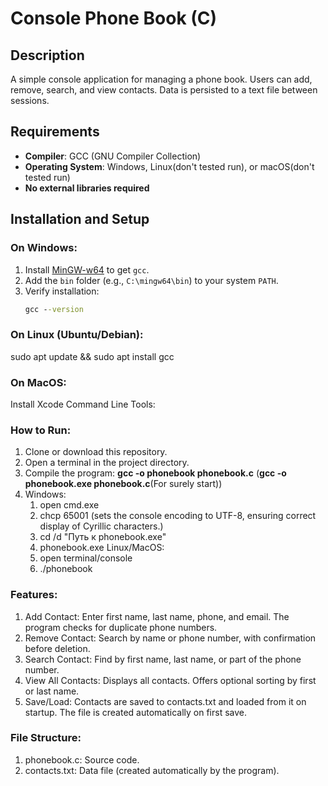 # Console Phone Book (C)

## Description
A simple console application for managing a phone book. Users can add, remove, search, and view contacts. Data is persisted to a text file between sessions.

## Requirements
- **Compiler**: GCC (GNU Compiler Collection)
- **Operating System**: Windows, Linux(don't tested run), or macOS(don't tested run)
- **No external libraries required**

## Installation and Setup

### On Windows:
1. Install [MinGW-w64](https://www.mingw-w64.org/) to get `gcc`.
2. Add the `bin` folder (e.g., `C:\mingw64\bin`) to your system `PATH`.
3. Verify installation:
   ```cmd
   gcc --version
### On Linux (Ubuntu/Debian):
   sudo apt update && sudo apt install gcc
### On MacOS:
   Install Xcode Command Line Tools:
### How to Run:
   1. Clone or download this repository.
   2. Open a terminal in the project directory.
   3. Compile the program:
      **gcc -o phonebook phonebook.c** (**gcc -o phonebook.exe phonebook.c**(For surely start))
   4. Windows:
        1. open cmd.exe
        2. chcp 65001 (sets the console encoding to UTF-8, ensuring correct display of Cyrillic characters.)
        3. cd /d "Путь к phonebook.exe"
        4. phonebook.exe 
      Linux/MacOS:
        1. open terminal/console
        2. ./phonebook
### Features:
   1. Add Contact: Enter first name, last name, phone, and email. The program checks for duplicate phone numbers.
   2. Remove Contact: Search by name or phone number, with confirmation before deletion.
   3. Search Contact: Find by first name, last name, or part of the phone number.
   4. View All Contacts: Displays all contacts. Offers optional sorting by first or last name.
   5. Save/Load: Contacts are saved to contacts.txt and loaded from it on startup. The file is created automatically on first save.
### File Structure:
   1. phonebook.c: Source code.
   2. contacts.txt: Data file (created automatically by the program).